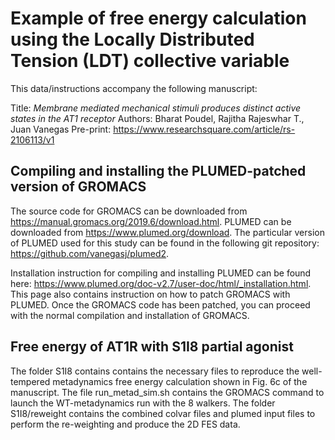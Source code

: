 # Example of free energy calculation using the Locally Distributed Tension (LDT) collective variable

This data/instructions accompany the following manuscript:

Title: *Membrane mediated mechanical stimuli produces distinct active states in the AT1 receptor*
Authors: Bharat Poudel, Rajitha Rajeswhar T., Juan Vanegas
Pre-print: <https://www.researchsquare.com/article/rs-2106113/v1>

## Compiling and installing the PLUMED-patched version of GROMACS

The source code for GROMACS can be downloaded from <https://manual.gromacs.org/2019.6/download.html>. PLUMED can be downloaded from <https://www.plumed.org/download>. The particular version of PLUMED used for this study can be found in the following git repository: <https://github.com/vanegasj/plumed2>.

Installation instruction for compiling and installing PLUMED can be found here: <https://www.plumed.org/doc-v2.7/user-doc/html/_installation.html>. This page also contains instruction on how to patch GROMACS with PLUMED. Once the GROMACS code has been patched, you can proceed with the normal compilation and installation of GROMACS.

## Free energy of AT1R with S1I8 partial agonist

The folder S1I8 contains contains the necessary files to reproduce the well-tempered metadynamics free energy calculation shown in Fig. 6c of the manuscript. The file run_metad_sim.sh contains the GROMACS command to launch the WT-metadynamics run with the 8 walkers.
The folder S1I8/reweight contains the combined colvar files and plumed input files to perform the re-weighting and produce the 2D FES data.